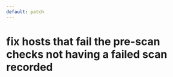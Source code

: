 ```yaml
---
default: patch
---
```


# fix hosts that fail the pre-scan checks not having a failed scan recorded 
